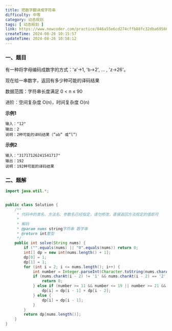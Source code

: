 ```yaml
---
title: 把数字翻译成字符串
difficulty: 中等
category: 动态规划
tags: [ 动态规划 ]
link: https://www.nowcoder.com/practice/046a55e6cd274cffb88fc32dba695668
createTime: 2024-08-26 10:15:57
updateTime: 2024-08-26 10:58:12
---
```


### 一、题目

有一种将字母编码成数字的方式：'a'->1, 'b->2', ... , 'z->26'。

现在给一串数字，返回有多少种可能的译码结果

数据范围：字符串长度满足 0 < n ≤ 90

进阶：空间复杂度 O(n)，时间复杂度 O(n)

**示例1**

```
输入："12"
输出：2
说明：2种可能的译码结果（”ab” 或”l”）  
```

**示例2**

```
输入："31717126241541717"
输出：192
说明：192种可能的译码结果
```

### 二、题解

```java
import java.util.*;


public class Solution {
    /**
     * 代码中的类名、方法名、参数名已经指定，请勿修改，直接返回方法规定的值即可
     *
     * 解码
     * @param nums string字符串 数字串
     * @return int整型
     */
    public int solve(String nums) {
        if ("".equals(nums) || "0".equals(nums)) return 0;
        int[] dp = new int[nums.length() + 1];
        dp[0] = 1;
        dp[1] = 1;
        for (int i = 2; i <= nums.length(); i++) {
            int number = Integer.parseInt(Character.toString(nums.charAt(i - 2)) + nums.charAt(i - 1));
            if (nums.charAt(i - 2) != '1' && nums.charAt(i - 2) == '2' && nums.charAt(i - 1) == '0') {
                return 0;
            } else if (number >= 11 && number <= 19 || number >= 21 && number <= 26) {
                dp[i] = dp[i - 1] + dp[i - 2];
            } else {
                dp[i] = dp[i - 1];
            }
        }
        return dp[nums.length()];
    }
}
```